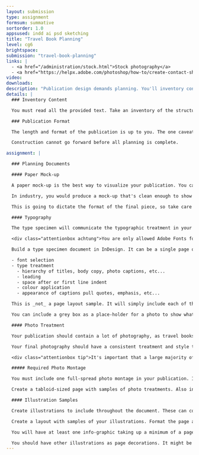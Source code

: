 ```yaml
---
layout: submission
type: assignment
formsum: summative
sortorder: 1.0
appsused: indd ai psd sketching
title: "Travel Book Planning"
level: cg6
brightspace: 
submission: "travel-book-planning"
links: |
  - <a href="/administration/stock.html">Stock photography</a>
  - <a href="https://helpx.adobe.com/photoshop/how-to/create-contact-sheets.html" target="_blank"></a> Create a Photoshop Contact Sheet</a>
video: 
downloads:
description: "Publication design demands planning. You'll inventory content, sketch page layouts, search stock photography and more. The more planning you do, the smoother the production stage will be. Approval will be required before you can move to production."
details: |
  ### Inventory Content

  You must read all the provided text. Take an inventory of the structure of the text. Are there many levels of headings? Are there bullet or number lists, captions, pull-quotes? Document each of the elements that need to be designed.

  ### Publication Format

  The length and format of the publication is up to you. The one caveat is that you must use all of the provided text.  You will also create vector illustrations to complement the aesthetics of the pages.

  Construction cannot go forward before all planning is complete.

assignment: |

  ### Planning Documents

  #### Paper Mock-up

  A paper mock-up is the best way to visualize your publication. You can test dimensions, binding and paper stock. This is a fun hands-on paper-craft activity. Use imagination to create a mock-up with design elements that may refer to the content. Maybe a simple die-cut or creative binding could allude to the subject matter.

  In industry, you would produce a mock-up that's clean enough to show your client. It should be well assembled and represent the final piece as closely as possible.

  This is going to dictate the format of the final piece, so take care to think this through. The client expects these details to be delivered in the final product.

  #### Typography

  The type specimen will communicate the typographic treatment in your work.   You should only use two type families in this project, unless you have a specific reason for more. Choose families with a lot of variety; weight, italics, etc...

  <div class="attentionbox achtung">You are only allowed Adobe Fonts for this project. No downloaded fonts allowed.</div>

  Build a type specimen document in InDesign. It can be a single page or more, if needed. It will showcase:

  - font selection
  - type treatment
    - hierarchy of titles, body copy, photo captions, etc...
    - leading
    - space after or first line indent
    - colour application
    - appearance of captions pull quotes, emphasis, etc...

  This is _not_ a page layout sample. It will simply include each of the elements on the page. It's actually better that it's not laid-out so that doesn't distract from the typography.

  You can include a grey box as a place-holder for a photo to show what captions look like.

  #### Photo Treatment

  Your publication should contain a lot of photography, as travel books do. You will source quality stock photography. This is a <a href="/administration/stock.html">good starting point</a> for your search.

  Your final photography should have a consistent treatment and style throughout your document. Similar mood, lighting, cropping should be used across the publication. You can vary indoor/outdoor and object/people photography. You can achieve this by using Photoshop.

  <div class="attentionbox tip">It's important that a large majority of your photos include people. This brings a lot more life to your publication.</div>

  ##### Required Photo Montage

  You must include one full-spread photo montage in your publication. It will *likely* be in the centre-fold. This is the part of the project where you'll flex your Photoshop muscles.

  Create a tabloid-sized page with samples of photo treatments. Also include a sample of what your montage will look like. Also, print a contact sheet of your photo selection.

  #### Illustration Samples

  Create illustrations to include throughout the document. These can complement the photography and typography. They need to be done in Illustrator, then imported onto the InDesign pages.

  Create a layout with samples of your illustrations. Format the page as needed to showcase your illustrations.

  You will have at least one info-graphic taking up a minimum of a page or as much as a spread.

  You should have other illustrations as page decorations. It might be more convenient to place them on master pages rather than having to position them individually on each page.
---
```

